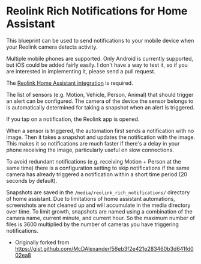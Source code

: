 # Reolink Rich Notifications for Home Assistant

This blueprint can be used to send notifications to your mobile device when your Reolink camera
detects activity.

Multiple mobile phones are supported. Only Android is currently supported, but iOS could be added
fairly easily. I don't have a way to test it, so if you are interested in implementing it, please
send a pull request.

The [Reolink Home Assistant integration](https://www.home-assistant.io/integrations/reolink/) is
required.

The list of sensors (e.g. Motion, Vehicle, Person, Animal) that should trigger an alert can be
configured. The camera of the device the sensor belongs to is automatically determined for taking
a snapshot when an alert is triggered.

If you tap on a notification, the Reolink app is opened.

When a sensor is triggered, the automation first sends a notification with no image. Then it takes
a snapshot and updates the notification with the image. This makes it so notifications are much
faster if there's a delay in your phone receiving the image, particularly useful on slow
connections.

To avoid redundant notifications (e.g. receiving Motion + Person at the same time) there is a
configuration setting to skip notifications if the same camera has already triggered a notification
within a short time period (20 seconds by default).

Snapshots are saved in the `/media/reolink_rich_notifications/` directory of home assistant. Due
to limitations of home assistant automations, screenshots are not cleaned up and will accumulate
in the media directory over time. To limit growth, snapshots are named using a combination of the
camera name, current minute, and current hour. So the maximum number of files is 3600 multiplied by
the number of cameras you have triggering notifications.

- Originally forked from https://gist.github.com/McDAlexander/56eb3f2e421e283460b3d641fd002ea8
